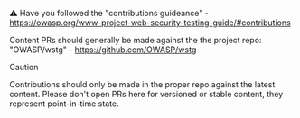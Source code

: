 :warning: Have you followed the "contributions guideance" -https://owasp.org/www-project-web-security-testing-guide/#contributions

Content PRs should generally be made against the the project repo: "OWASP/wstg" - https://github.com/OWASP/wstg

> [!CAUTION]
> Contributions should only be made in the proper repo against the latest content. Please don't open PRs here for versioned or stable content, they represent point-in-time state.  
